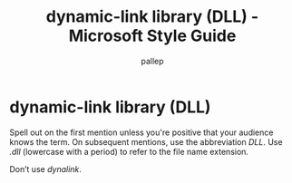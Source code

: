 ﻿---
title: dynamic-link library (DLL) - Microsoft Style Guide
author: pallep
ms.author: pallep
ms.date: 1/19/2018
ms.topic: article
ms.prod: non-product-specific
---

# dynamic-link library (DLL)

Spell
out on the first mention unless you're positive that your audience
knows the term. On subsequent mentions, use the abbreviation *DLL*. Use *.dll* (lowercase with a period) to refer to the file name extension.

Don’t use *dynalink*.
